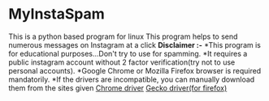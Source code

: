 # MyInstaSpam
This is a python based program for linux
This program helps to send numerous messages on Instagram at a click
**Disclaimer :-**
*This program is for educational purposes...Don't try to use for spamming.
*It requires a public instagram account without 2 factor verification(try not to use personal accounts).
*Google Chrome or Mozilla Firefox browser is required mandatorily.
*If the drivers are incompatible, you can manually download them from the sites given
[Chrome driver](https://sites.google.com/a/chromium.org/chromedriver/downloads)
[Gecko driver(for firefox)](https://github.com/mozilla/geckodriver/releases)

